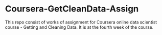 # Coursera-GetCleanData-Assign
This repo consist of works of assignment for Coursera online data scientist course - Getting and Cleaning Data. It is at the fourth week of the course.
